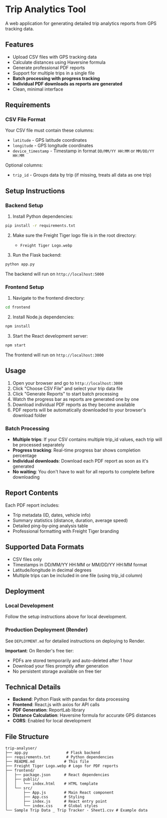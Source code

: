 # Trip Analytics Tool

A web application for generating detailed trip analytics reports from GPS tracking data.

## Features

- Upload CSV files with GPS tracking data
- Calculate distances using Haversine formula
- Generate professional PDF reports
- Support for multiple trips in a single file
- **Batch processing with progress tracking**
- **Individual PDF downloads as reports are generated**
- Clean, minimal interface

## Requirements

### CSV File Format

Your CSV file must contain these columns:
- `latitude` - GPS latitude coordinates
- `longitude` - GPS longitude coordinates  
- `device_timestamp` - Timestamp in format `DD/MM/YY HH:MM` or `MM/DD/YY HH:MM`

Optional columns:
- `trip_id` - Groups data by trip (if missing, treats all data as one trip)

## Setup Instructions

### Backend Setup

1. Install Python dependencies:
```bash
pip install -r requirements.txt
```

2. Make sure the Freight Tiger logo file is in the root directory:
   - `Freight Tiger Logo.webp`

3. Run the Flask backend:
```bash
python app.py
```

The backend will run on `http://localhost:5000`

### Frontend Setup

1. Navigate to the frontend directory:
```bash
cd frontend
```

2. Install Node.js dependencies:
```bash
npm install
```

3. Start the React development server:
```bash
npm start
```

The frontend will run on `http://localhost:3000`

## Usage

1. Open your browser and go to `http://localhost:3000`
2. Click "Choose CSV File" and select your trip data file
3. Click "Generate Reports" to start batch processing
4. Watch the progress bar as reports are generated one by one
5. Download individual PDF reports as they become available
6. PDF reports will be automatically downloaded to your browser's download folder

### Batch Processing

- **Multiple trips**: If your CSV contains multiple trip_id values, each trip will be processed separately
- **Progress tracking**: Real-time progress bar shows completion percentage
- **Individual downloads**: Download each PDF report as soon as it's generated
- **No waiting**: You don't have to wait for all reports to complete before downloading

## Report Contents

Each PDF report includes:
- Trip metadata (ID, dates, vehicle info)
- Summary statistics (distance, duration, average speed)
- Detailed ping-by-ping analysis table
- Professional formatting with Freight Tiger branding

## Supported Data Formats

- CSV files only
- Timestamps in DD/MM/YY HH:MM or MM/DD/YY HH:MM format
- Latitude/longitude in decimal degrees
- Multiple trips can be included in one file (using trip_id column)

## Deployment

### Local Development
Follow the setup instructions above for local development.

### Production Deployment (Render)
See `DEPLOYMENT.md` for detailed instructions on deploying to Render.

**Important**: On Render's free tier:
- PDFs are stored temporarily and auto-deleted after 1 hour
- Download your files promptly after generation
- No persistent storage available on free tier

## Technical Details

- **Backend**: Python Flask with pandas for data processing
- **Frontend**: React.js with axios for API calls
- **PDF Generation**: ReportLab library
- **Distance Calculation**: Haversine formula for accurate GPS distances
- **CORS**: Enabled for local development

## File Structure

```
trip-analyser/
├── app.py                 # Flask backend
├── requirements.txt       # Python dependencies
├── README.md             # This file
├── Freight Tiger Logo.webp # Logo for PDF reports
├── frontend/
│   ├── package.json      # React dependencies
│   ├── public/
│   │   └── index.html    # HTML template
│   └── src/
│       ├── App.js        # Main React component
│       ├── App.css       # Styling
│       ├── index.js      # React entry point
│       └── index.css     # Global styles
└── Sample Trip Data _ Trip Tracker - Sheet1.csv # Example data
``` 